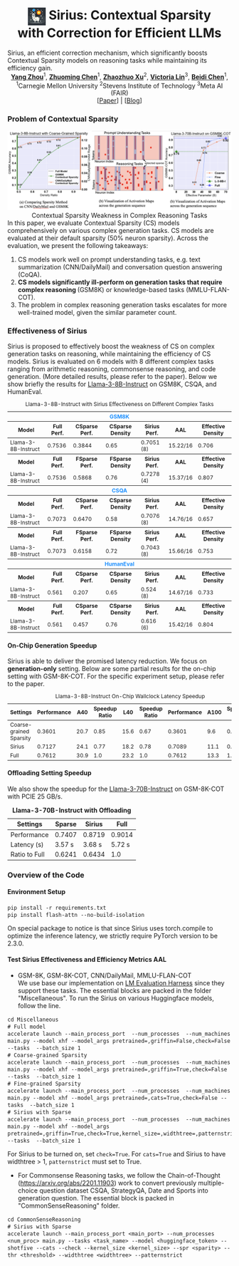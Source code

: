 <div align="center">
<h1><img src="static/images/siriuslogo.png" height="40px" align="top"/> Sirius: Contextual Sparsity <br>with Correction for Efficient LLMs
</h1>
</div> 
Sirius, an efficient correction mechanism, which significantly boosts Contextual Sparsity models on reasoning tasks while maintaining its efficiency gain.
<div align="center">
<b><a href="https://github.com/YangZhou08">Yang Zhou</a></b><sup>1</sup>,
<b><a href="https://github.com/dreaming-panda">Zhuoming Chen</a></b><sup>1</sup>,
<b><a href="https://github.com/Ottovonxu">Zhaozhuo Xu</a></b><sup>2</sup>,
<b><a href="">Victoria Lin</a></b><sup>3</sup>,
<b><a href="https://github.com/keroro824">Beidi Chen</a></b><sup>1</sup>,
</div> 

<div align="center">
<sup>1</sup>Carnegie Mellon University
<sup>2</sup>Stevens Institute of Technology
<sup>3</sup>Meta AI (FAIR)
</div>

<div align="center">
[<a href="">Paper</a>] | [<a href="https://infini-ai-lab.github.io/Sirius/">Blog</a>]
</div>

<h3>Problem of Contextual Sparsity</h3> 
<div align="center">
<img src="static/images/probwebsite.png"/>
<figcaption>Contextual Sparsity Weakness in Complex Reasoning Tasks</figcaption> 
</div> 
In this paper, we evaluate Contextual Sparsity (CS) models comprehensively on various complex generation tasks. 
CS models are evaluated at their default sparsity (50% neuron sparsity). Across the evaluation, we present the following takeaways: 
<ol>
<li>CS models work well on prompt understanding tasks, e.g. text summarization (CNN/DailyMail) and conversation question answering (CoQA). </li>
<li><span style="font-weight: bold;">CS models significantly ill-perform on generation tasks that require complex reasoning </span> (GSM8K) or knowledge-based tasks (MMLU-FLAN-COT). </li>
<li>The problem in complex reasoning generation tasks escalates for more well-trained model, given the similar parameter count. </li>
</ol> 

<h3>Effectiveness of Sirius</h3> 
Sirius is proposed to effectively boost the weakness of CS on complex generation tasks on reasoning, while maintaining the efficiency of CS models. Sirius is evaluated on 6 models with 8 different complex tasks ranging from arithmetic reasoning, commonsense reasoning, and code generation. (More detailed results, please refer to the paper). Below we show briefly the results for <a href="meta-llama/Meta-Llama-3-8B-Instruct">Llama-3-8B-Instruct</a> on GSM8K, CSQA, and HumanEval. 
<table style="font-size: 12px">
                <caption>Llama-3-8B-Instruct with Sirius Effectiveness on Different Complex Tasks</caption>
                <thead>
                  <tr>
                    <th colspan="7" style="color: dodgerblue">GSM8K</th>
                  </tr>
                  <tr>
                    <th>Model</th>
                    <th>Full Perf.</th>
                    <th>CSparse Perf.</th>
                    <th>CSparse Density</th>
                    <th>Sirius Perf.</th>
                    <th>AAL</th>
                    <th>Effective Density</th>
                  </tr>
                </thead>
                <tbody>
                  <tr>
                    <td>Llama-3-8B-Instruct</td>
                    <td>0.7536</td>
                    <td>0.3844</td>
                    <td>0.65</td>
                    <td>0.7051 (8)</td>
                    <td>15.22/16</td>
                    <td>0.706</td>
                  </tr>
                  <tr>
                    <th>Model</th>
                    <th>Full Perf.</th>
                    <th>FSparse Perf.</th>
                    <th>FSparse Density</th>
                    <th>Sirius Perf.</th>
                    <th>AAL</th>
                    <th>Effective Density</th>
                  </tr>
                  <tr>
                    <td>Llama-3-8B-Instruct</td>
                    <td>0.7536</td>
                    <td>0.5868</td>
                    <td>0.76</td>
                    <td>0.7278 (4)</td>
                    <td>15.37/16</td>
                    <td>0.807</td>
                  </tr>
                  <tr>
                    <th colspan="7" style="color: dodgerblue">CSQA</th>
                  </tr>
                  <tr>
                    <th>Model</th>
                    <th>Full Perf.</th>
                    <th>CSparse Perf.</th>
                    <th>CSparse Density</th>
                    <th>Sirius Perf.</th>
                    <th>AAL</th>
                    <th>Effective Density</th>
                  </tr>
                  <tr>
                    <td>Llama-3-8B-Instruct</td>
                    <td>0.7073</td>
                    <td>0.6470</td>
                    <td>0.58</td>
                    <td>0.7076 (8)</td>
                    <td>14.76/16</td>
                    <td>0.657</td>
                  </tr>
                  <tr>
                    <th>Model</th>
                    <th>Full Perf.</th>
                    <th>FSparse Perf.</th>
                    <th>FSparse Density</th>
                    <th>Sirius Perf.</th>
                    <th>AAL</th>
                    <th>Effective Density</th>
                  </tr>
                  <tr>
                    <td>Llama-3-8B-Instruct</td>
                    <td>0.7073</td>
                    <td>0.6158</td>
                    <td>0.72</td>
                    <td>0.7043 (8)</td>
                    <td>15.66/16</td>
                    <td>0.753</td>
                  </tr>
                  <tr>
                    <th colspan="7" style="color: dodgerblue">HumanEval</th>
                  </tr>
                  <tr>
                    <th>Model</th>
                    <th>Full Perf.</th>
                    <th>CSparse Perf.</th>
                    <th>CSparse Density</th>
                    <th>Sirius Perf.</th>
                    <th>AAL</th>
                    <th>Effective Density</th>
                  </tr>
                  <tr>
                    <td>Llama-3-8B-Instruct</td>
                    <td>0.561</td>
                    <td>0.207</td>
                    <td>0.65</td>
                    <td>0.524 (8)</td>
                    <td>14.67/16</td>
                    <td>0.733</td>
                  </tr>
                  <tr>
                    <th>Model</th>
                    <th>Full Perf.</th>
                    <th>CSparse Perf.</th>
                    <th>CSparse Density</th>
                    <th>Sirius Perf.</th>
                    <th>AAL</th>
                    <th>Effective Density</th>
                  </tr>
                  <tr>
                    <td>Llama-3-8B-Instruct</td>
                    <td>0.561</td>
                    <td>0.457</td>
                    <td>0.76</td>
                    <td>0.616 (6)</td>
                    <td>15.42/16</td>
                    <td>0.804</td>
                  </tr>
                </tbody>
</table> 

<h4>On-Chip Generation Speedup</h4>
Sirius is able to deliver the promised latency reduction. We focus on <span style="font-weight: bold">generation-only</span> setting. Below are some partial results for the on-chip setting with GSM-8K-COT. For the specific experiment setup, please refer to the paper. 
<table style="font-size: 12px">
                <caption>Llama-3-8B-Instruct On-Chip Wallclock Latency Speedup</caption>
                <thead>
                    <tr>
                        <th>Settings</th>
                        <th>Performance</th>
                        <th>A40</th>
                        <th>Speedup Ratio</th>
                        <th>L40</th>
                        <th>Speedup Ratio</th>
                        <th>Performance</th>
                        <th>A100</th>
                        <th>Speedup Ratio</th>
                    </tr>
                </thead>
                <tbody>
                    <tr>
                        <td>Coarse-grained Sparsity</td>
                        <td>0.3601</td>
                        <td>20.7</td>
                        <td>0.85</td>
                        <td>15.6</td>
                        <td>0.67</td>
                        <td>0.3601</td>
                        <td>9.6</td>
                        <td>0.72</td>
                    </tr>
                    <tr>
                        <td>Sirius</td>
                        <td>0.7127</td>
                        <td>24.1</td>
                        <td>0.77</td>
                        <td>18.2</td>
                        <td>0.78</td>
                        <td>0.7089</td>
                        <td>11.1</td>
                        <td>0.83</td>
                    </tr>
                    <tr>
                        <td>Full</td>
                        <td>0.7612</td>
                        <td>30.9</td>
                        <td>1.0</td>
                        <td>23.2</td>
                        <td>1.0</td>
                        <td>0.7612</td>
                        <td>13.3</td>
                        <td>1.0</td>
                    </tr>
                </tbody>
            </table>

<h4>Offloading Setting Speedup</h4> 
We also show the speedup for the <a href="meta-llama/Meta-Llama-3-70B-Instruct">Llama-3-70B-Instruct</a> on GSM-8K-COT with PCIE 25 GB/s. 
<div align="center">
<table>
                        <caption style="font-weight: bold; margin-bottom: 10px;">Llama-3-70B-Instruct with Offloading</caption>
                        <thead>
                            <tr>
                                <th>Settings</th>
                                <th>Sparse</th>
                                <th>Sirius</th>
                                <th>Full</th>
                            </tr>
                        </thead>
                        <tbody>
                            <tr>
                                <td>Performance</td>
                                <td>0.7407</td>
                                <td>0.8719</td>
                                <td>0.9014</td>
                            </tr>
                            <tr>
                                <td>Latency (s)</td>
                                <td>3.57 s</td>
                                <td>3.68 s</td>
                                <td>5.72 s</td>
                            </tr>
                            <tr>
                                <td>Ratio to Full</td>
                                <td>0.6241</td>
                                <td>0.6434</td>
                                <td>1.0</td>
                            </tr>
                        </tbody>
                    </table>
                    </div> 

<h3>Overview of the Code</h3> 
<h4>Environment Setup</h4> 
<pre>
<code>pip install -r requirements.txt 
pip install flash-attn --no-build-isolation </code> 
</pre>
On special package to notice is that since Sirius uses torch.compile to optimize the inference latency, we strictly require PyTorch version to be 2.3.0. 

<h4>Test Sirius Effectiveness and Efficiency Metrics AAL</h4> 

* GSM-8K, GSM-8K-COT, CNN/DailyMail, MMLU-FLAN-COT<br>
We use base our implementation on <a href="https://github.com/EleutherAI/lm-evaluation-harness">LM Evaluation Harness</a> since they support these tasks. The essential blocks are packed in the folder "Miscellaneous". To run the Sirius on various Huggingface models, follow the line. 
<pre>
<code>cd Miscellaneous 
# Full model 
accelerate launch --main_process_port <main_port> --num_processes <num_procs> --num_machines <num_node> main.py --model xhf --model_args pretrained=<huggingface-token-model>,griffin=False,check=False --tasks <tasks_name> --batch_size 1 
# Coarse-grained Sparsity 
accelerate launch --main_process_port <main_port> --num_processes <num_procs> --num_machines <num_node> main.py --model xhf --model_args pretrained=<huggingface-token-model>,griffin=True,check=False --tasks <task_name> --batch_size 1 
# Fine-grained Sparsity 
accelerate launch --main_process_port <main_port> --num_processes <num_procs> --num_machines <num_node> main.py --model xhf --model_args pretrained=<huggingface-token-model>,cats=True,check=False --tasks <task_name> --batch_size 1
# Sirius with Sparse 
accelerate launch --main_process_port <main_port> --num_processes <num_procs> --num_machines <num_node> main.py --model xhf --model_args pretrained=<huggingface-token-model>,griffin=True,check=True,kernel_size=<kernel_size>,widthtree=<width_tree>,patternstrict=True,thr=0.1 --tasks <task_name> --batch_size 1 </code>
</pre> 
For Sirius to be turned on, set <code>check=True</code>. For <code>cats=True</code> and Sirius to have widthtree > 1, <code>patternstrict</code> must set to True. 

* For Commonsense Reasoning tasks, we follow the Chain-of-Thought (https://arxiv.org/abs/2201.11903) work to convert previously multiple-choice question dataset CSQA, StrategyQA, Date and Sports into generation question. The essential block is packed in "CommonSenseReasoning" folder. 
```
cd CommonSenseReasoning
# Sirius with Sparse 
accelerate launch --main_process_port <main_port> --num_processes <num_proc> main.py --tasks <task_name> --model <huggingface_token> --shotfive --cats --check --kernel_size <kernel_size> --spr <sparity> --thr <threshold> --widthtree <widthtree> --patternstrict 
```

